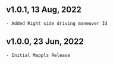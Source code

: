 ## v1.0.1, 13 Aug, 2022
    - Added Right side driving maneuver Id

## v1.0.0, 23 Jun, 2022
    - Initial Mappls Release